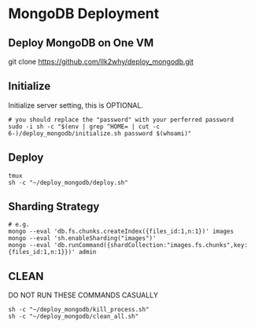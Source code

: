# MongoDB Deployment
## Deploy MongoDB on One VM

git clone https://github.com/llk2why/deploy_mongodb.git

## Initialize 

Initialize server setting, this is OPTIONAL.

```shell
# you should replace the "password" with your perferred password
sudo -i sh -c "$(env | grep ^HOME= | cut -c 6-)/deploy_mongodb/initialize.sh password $(whoami)"
```
## Deploy

```shell
tmux
sh -c "~/deploy_mongodb/deploy.sh"
```

## Sharding Strategy

```shell
# e.g. 
mongo --eval 'db.fs.chunks.createIndex({files_id:1,n:1})' images
mongo --eval 'sh.enableSharding("images")'
mongo --eval 'db.runCommand({shardCollection:"images.fs.chunks",key:{files_id:1,n:1}})' admin
```

## CLEAN

DO NOT RUN THESE COMMANDS CASUALLY

```shell
sh -c "~/deploy_mongodb/kill_process.sh"
sh -c "~/deploy_mongodb/clean_all.sh"
```